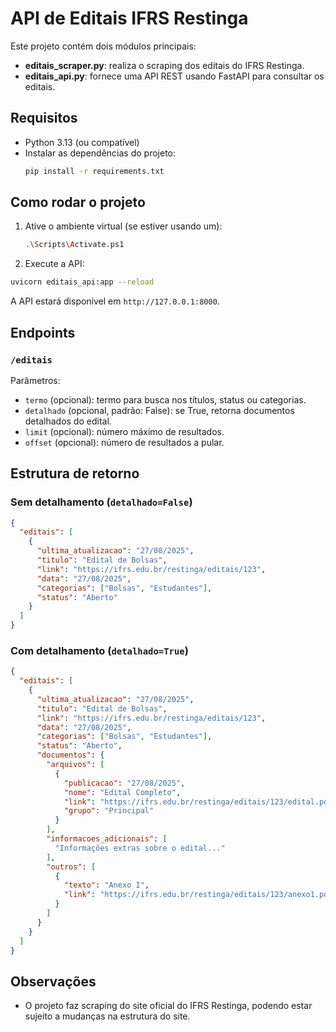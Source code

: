 # API de Editais IFRS Restinga

Este projeto contém dois módulos principais:
- **editais_scraper.py**: realiza o scraping dos editais do IFRS Restinga.
- **editais_api.py**: fornece uma API REST usando FastAPI para consultar os editais.

## Requisitos

- Python 3.13 (ou compatível)
- Instalar as dependências do projeto:
  ```sh
  pip install -r requirements.txt
  ```

## Como rodar o projeto

1. Ative o ambiente virtual (se estiver usando um):
   ```sh
   .\Scripts\Activate.ps1
   ```
2. Execute a API:
  ```sh
  uvicorn editais_api:app --reload
  ```
  A API estará disponível em `http://127.0.0.1:8000`.



## Endpoints

### `/editais`

Parâmetros:
- `termo` (opcional): termo para busca nos títulos, status ou categorias.
- `detalhado` (opcional, padrão: False): se True, retorna documentos detalhados do edital.
- `limit` (opcional): número máximo de resultados.
- `offset` (opcional): número de resultados a pular.

## Estrutura de retorno

### Sem detalhamento (`detalhado=False`)

```json
{
  "editais": [
    {
      "ultima_atualizacao": "27/08/2025",
      "titulo": "Edital de Bolsas",
      "link": "https://ifrs.edu.br/restinga/editais/123",
      "data": "27/08/2025",
      "categorias": ["Bolsas", "Estudantes"],
      "status": "Aberto"
    }
  ]
}
```

### Com detalhamento (`detalhado=True`)

```json
{
  "editais": [
    {
      "ultima_atualizacao": "27/08/2025",
      "titulo": "Edital de Bolsas",
      "link": "https://ifrs.edu.br/restinga/editais/123",
      "data": "27/08/2025",
      "categorias": ["Bolsas", "Estudantes"],
      "status": "Aberto",
      "documentos": {
        "arquivos": [
          {
            "publicacao": "27/08/2025",
            "nome": "Edital Completo",
            "link": "https://ifrs.edu.br/restinga/editais/123/edital.pdf",
            "grupo": "Principal"
          }
        ],
        "informacoes_adicionais": [
          "Informações extras sobre o edital..."
        ],
        "outros": [
          {
            "texto": "Anexo I",
            "link": "https://ifrs.edu.br/restinga/editais/123/anexo1.pdf"
          }
        ]
      }
    }
  ]
}
```

## Observações

- O projeto faz scraping do site oficial do IFRS Restinga, podendo estar sujeito a mudanças na estrutura do site.
